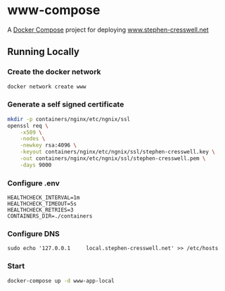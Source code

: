# www-compose
A [Docker Compose](https://docs.docker.com/compose/) project for deploying www.stephen-cresswell.net

## Running Locally

### Create the docker network
```bash
docker network create www
```

### Generate a self signed certificate

```bash
mkdir -p containers/nginx/etc/ngnix/ssl
openssl req \
    -x509 \
    -nodes \
    -newkey rsa:4096 \
    -keyout containers/nginx/etc/ngnix/ssl/stephen-cresswell.key \
    -out containers/nginx/etc/ngnix/ssl/stephen-cresswell.pem \
    -days 9000
```

### Configure .env
```
HEALTHCHECK_INTERVAL=1m
HEALTHCHECK_TIMEOUT=5s
HEALTHCHECK_RETRIES=3
CONTAINERS_DIR=./containers
```

### Configure DNS
```
sudo echo '127.0.0.1     local.stephen-cresswell.net' >> /etc/hosts 
```

### Start
```bash
docker-compose up -d www-app-local
```

